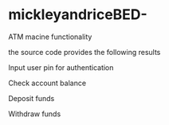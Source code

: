 # mickleyandriceBED-
ATM macine functionality


the source code provides the following results 

Input user pin for authentication

Check account balance

Deposit funds

Withdraw funds

